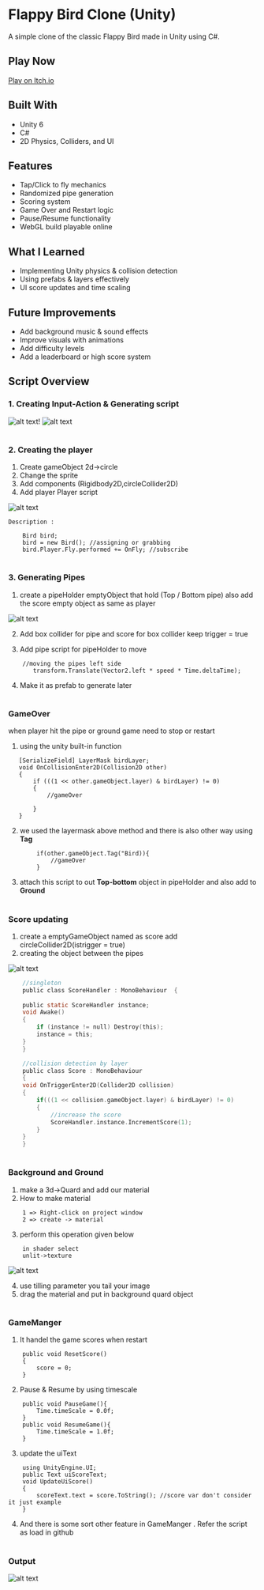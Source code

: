 # Flappy Bird Clone (Unity)

A simple clone of the classic Flappy Bird made in Unity using C#.

##  Play Now
 [Play on Itch.io](https://vignesh53612gmailcom.itch.io/flappybird)

##  Built With
- Unity 6
- C#
- 2D Physics, Colliders, and UI

##  Features
- Tap/Click to fly mechanics
- Randomized pipe generation
- Scoring system
- Game Over and Restart logic
- Pause/Resume functionality
- WebGL build playable online


##  What I Learned
- Implementing Unity physics & collision detection  
- Using prefabs & layers effectively  
- UI score updates and time scaling  

##  Future Improvements
- Add background music & sound effects  
- Improve visuals with animations  
- Add difficulty levels  
- Add a leaderboard or high score system  

## Script Overview 
### 1. Creating  Input-Action & Generating script
![alt text](outputs/image.png)!
![alt text](outputs/image-1.png)
#
### 2. Creating the player
1. Create gameObject 2d->circle
2. Change the sprite 
3. Add components (Rigidbody2D,circleCollider2D)
4. Add player Player script

![alt text](outputs/image-2.png)

    Description :
    
        Bird bird;
        bird = new Bird(); //assigning or grabbing
        bird.Player.Fly.performed += OnFly; //subscribe
#
### 3. Generating  Pipes
1. create a pipeHolder emptyObject that hold (Top / Bottom pipe) also add the score empty object as same as player

![alt text](outputs/image-4.png)

2. Add box collider for pipe and score for box collider keep trigger = true

3. Add pipe script for pipeHolder to move
```
    //moving the pipes left side
       transform.Translate(Vector2.left * speed * Time.deltaTime);
```
4. Make it as prefab to generate later
#
### GameOver
when player hit the pipe or ground game need to stop or restart
1. using the unity built-in function
 ```
    [SerializeField] LayerMask birdLayer;  
    void OnCollisionEnter2D(Collision2D other)
    {
        if (((1 << other.gameObject.layer) & birdLayer) != 0)
        {
            //gameOver            
            
        }
    }
```
2. we used the layermask above method and there is also other way using **Tag**
```
        if(other.gameObject.Tag("Bird)){
            //gameOver
        }
 ```

3. attach this script to out **Top-bottom** object in pipeHolder and also add to **Ground**

#
### Score updating
1. create a emptyGameObject named as score add circleCollider2D(istrigger = true)
2. creating the object between the pipes

![alt text](outputs/image-5.png)

```c
    //singleton 
    public class ScoreHandler : MonoBehaviour  {
    
    public static ScoreHandler instance;
    void Awake()
    {
        if (instance != null) Destroy(this);
        instance = this;
    }
    }

    //collision detection by layer
    public class Score : MonoBehaviour
    {
    void OnTriggerEnter2D(Collider2D collision)
    {
        if(((1 << collision.gameObject.layer) & birdLayer) != 0)
        {
            //increase the score
            ScoreHandler.instance.IncrementScore(1);
        }
    }
    }
```
#
### Background and Ground 
1. make a 3d->Quard and add our material
2. How to make material
```
    1 => Right-click on project window
    2 => create -> material
```
3. perform this operation given below
```
    in shader select
    unlit->texture
```
![alt text](outputs/image-6.png)

4. use tilling parameter you tail your image
5. drag the material and put in background quard object

#
### GameManger
1. It handel the game scores when restart
```
    public void ResetScore()
    {
        score = 0;
    }
```
2. Pause & Resume by using timescale
```
    public void PauseGame(){
        Time.timeScale = 0.0f;
    }
    public void ResumeGame(){
        Time.timeScale = 1.0f;
    }

```
3. update the uiText
```
    using UnityEngine.UI;
    public Text uiScoreText;
    void UpdateUiScore()
    {
        scoreText.text = score.ToString(); //score var don't consider it just example
    }
```
4. And there is some sort other feature in GameManger . Refer the script as load in github

#
### Output 
![alt text](outputs/image-7.png)
